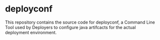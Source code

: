 # deployconf
This repository contains the source code for deployconf, a Command Line Tool
used by Deployers to configure java artifcacts for the actual deployment
environment.
